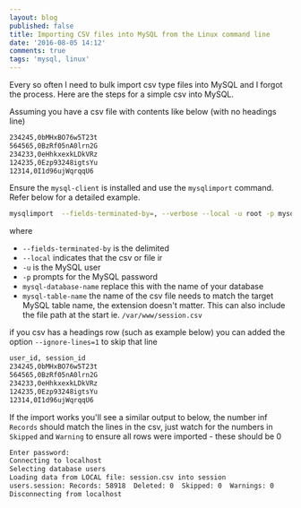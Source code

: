 ```yaml
---
layout: blog
published: false
title: Importing CSV files into MySQL from the Linux command line
date: '2016-08-05 14:12'
comments: true
tags: 'mysql, linux'
---
```

Every so often I need to bulk import csv type files into MySQL and I forgot the process.  Here are the steps for a simple csv into MySQL.

Assuming you have a csv file with contents like below (with no headings line)

```bash
234245,0bMHxBO76w5T23t
564565,0BzRf05nA0lrn2G
234233,0eHhkxexkLDkVRz
124235,0Ezp93248igtsYu
12314,0I1d96ujWqrqqU6
```
Ensure the `mysql-client` is installed and use the `mysqlimport` command. Refer below for a detailed example. 

```bash
mysqlimport  --fields-terminated-by=, --verbose --local -u root -p mysql-database-name mysql-table-name.csv 
```
where 

 * `--fields-terminated-by` is the delimited
 * `--local` indicates that the csv or file ir
 * `-u` is the MySQL user
 * `-p` prompts for the MySQL password
 * `mysql-database-name` replace this with the name of your database
 * `mysql-table-name` the name of the csv file needs to match the target MySQL table name, the extension doesn't matter. This can also include the file path at the start ie. `/var/www/session.csv`
 
if you csv has a headings row (such as example below) you can added the option `--ignore-lines=1` to skip that line 

```bash
user_id, session_id
234245,0bMHxBO76w5T23t
564565,0BzRf05nA0lrn2G
234233,0eHhkxexkLDkVRz
124235,0Ezp93248igtsYu
12314,0I1d96ujWqrqqU6
```

If the import works you'll see a similar output to below, the number inf `Records` should match the lines in the csv, just watch for the numbers in `Skipped` and `Warning` to ensure all rows were imported - these should be 0

```bash
Enter password: 
Connecting to localhost
Selecting database users
Loading data from LOCAL file: session.csv into session
users.session: Records: 58918  Deleted: 0  Skipped: 0  Warnings: 0
Disconnecting from localhost
```